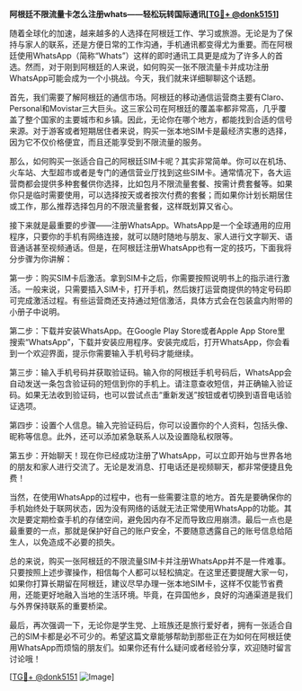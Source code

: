 **阿根廷不限流量卡怎么注册whats——轻松玩转国际通讯[[TG💪+ @donk5151](https://t.me/s/donk5151)]**

随着全球化的加速，越来越多的人选择在阿根廷工作、学习或旅游。无论是为了保持与家人的联系，还是方便日常的工作沟通，手机通讯都变得尤为重要。而在阿根廷使用WhatsApp（简称“Whats”）这样的即时通讯工具更是成为了许多人的首选。然而，对于刚到阿根廷的人来说，如何购买一张不限流量卡并成功注册WhatsApp可能会成为一个小挑战。今天，我们就来详细聊聊这个话题。

首先，我们需要了解阿根廷的通信市场。阿根廷的移动通信运营商主要有Claro、Personal和Movistar三大巨头。这三家公司在阿根廷的覆盖率都非常高，几乎覆盖了整个国家的主要城市和乡镇。因此，无论你在哪个地方，都能找到合适的信号来源。对于游客或者短期居住者来说，购买一张本地SIM卡是最经济实惠的选择，因为它不仅价格便宜，而且还能享受到不限流量的服务。

那么，如何购买一张适合自己的阿根廷SIM卡呢？其实非常简单。你可以在机场、火车站、大型超市或者是专门的通信营业厅找到这些SIM卡。通常情况下，各大运营商都会提供多种套餐供你选择，比如包月不限流量套餐、按需计费套餐等。如果你只是临时需要使用，可以选择按天或者按次付费的套餐；而如果你计划长期居住或工作，那么推荐选择包月的不限流量套餐，这样既划算又省心。

接下来就是最重要的步骤——注册WhatsApp。WhatsApp是一个全球通用的应用程序，只要你的手机有网络连接，就可以随时随地与朋友、家人进行文字聊天、语音通话甚至视频通话。但是，在阿根廷注册WhatsApp也有一定的技巧，下面我将分步骤为你讲解：

第一步：购买SIM卡后激活。拿到SIM卡之后，你需要按照说明书上的指示进行激活。一般来说，只需要插入SIM卡，打开手机，然后拨打运营商提供的特定号码即可完成激活过程。有些运营商还支持通过短信激活，具体方式会在包装盒内附带的小册子中说明。

第二步：下载并安装WhatsApp。在Google Play Store或者Apple App Store里搜索“WhatsApp”，下载并安装应用程序。安装完成后，打开WhatsApp，你会看到一个欢迎界面，提示你需要输入手机号码才能继续。

第三步：输入手机号码并获取验证码。输入你的阿根廷手机号码后，WhatsApp会自动发送一条包含验证码的短信到你的手机上。请注意查收短信，并正确输入验证码。如果无法收到验证码，也可以尝试点击“重新发送”按钮或者切换到语音电话验证选项。

第四步：设置个人信息。输入完验证码后，你可以设置你的个人资料，包括头像、昵称等信息。此外，还可以添加紧急联系人以及设置隐私权限等。

第五步：开始聊天！现在你已经成功注册了WhatsApp，可以立即开始与世界各地的朋友和家人进行交流了。无论是发消息、打电话还是视频聊天，都非常便捷且免费！

当然，在使用WhatsApp的过程中，也有一些需要注意的地方。首先是要确保你的手机始终处于联网状态，因为没有网络的话就无法正常使用WhatsApp的功能。其次是要定期检查手机的存储空间，避免因内存不足而导致应用崩溃。最后一点也是最重要的一点，那就是保护好自己的账户安全，不要随意透露自己的账号信息给陌生人，以免造成不必要的损失。

总的来说，购买一张阿根廷的不限流量SIM卡并注册WhatsApp并不是一件难事。只要按照上述步骤操作，相信每个人都可以轻松搞定。在这里还要提醒大家一句，如果你打算长期留在阿根廷，建议尽早办理一张本地SIM卡，这样不仅能节省费用，还能更好地融入当地的生活环境。毕竟，在异国他乡，良好的沟通渠道是我们与外界保持联系的重要桥梁。

最后，再次强调一下，无论你是学生党、上班族还是旅行爱好者，拥有一张适合自己的SIM卡都是必不可少的。希望这篇文章能够帮助到那些正在为如何在阿根廷使用WhatsApp而烦恼的朋友们。如果你还有什么疑问或者经验分享，欢迎随时留言讨论哦！

[[TG💪+ @donk5151](https://t.me/s/donk5151) ![Image](https://i.postimg.cc/rwNCRYN7/Snipaste-2025-04-30-17-27-05.png)]